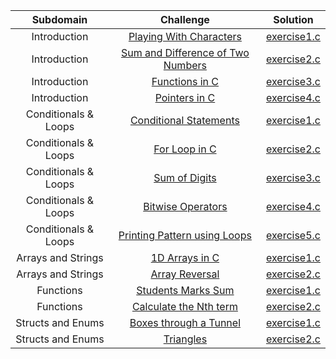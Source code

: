 
| Subdomain            | Challenge                                                                                    | Solution                                                                                                                          |
|:--------------------:|:--------------------------------------------------------------------------------------------:|:---------------------------------------------------------------------------------------------------------------------------------:|
| Introduction         | [Playing With Characters](https://www.hackerrank.com/challenges/playing-with-characters)     | [exercise1.c](https://github.com/mukeshmithrakumar/HackerRankSolutions/blob/master/C/1.%20Introduction/exercise1.c)               |
| Introduction         | [Sum and Difference of Two Numbers](https://www.hackerrank.com/challenges/sum-numbers-c)     | [exercise2.c](https://github.com/mukeshmithrakumar/HackerRankSolutions/blob/master/C/1.%20Introduction/exercise2.c)               |
| Introduction         | [Functions in C](https://www.hackerrank.com/challenges/functions-in-c)                       | [exercise3.c](https://github.com/mukeshmithrakumar/HackerRankSolutions/blob/master/C/1.%20Introduction/exercise3.c)               |
| Introduction         | [Pointers in C](https://www.hackerrank.com/challenges/pointer-in-c)                          | [exercise4.c](https://github.com/mukeshmithrakumar/HackerRankSolutions/blob/master/C/1.%20Introduction/exercise4.c)               |
| Conditionals & Loops | [Conditional Statements](https://www.hackerrank.com/challenges/conditional-statements-in-c)  | [exercise1.c](https://github.com/mukeshmithrakumar/HackerRankSolutions/blob/master/C/2.%20Conditionals%20and%20Loops/exercise1.c) |
| Conditionals & Loops | [For Loop in C](https://www.hackerrank.com/challenges/for-loop-in-c)                         | [exercise2.c](https://github.com/mukeshmithrakumar/HackerRankSolutions/blob/master/C/2.%20Conditionals%20and%20Loops/exercise2.c) |
| Conditionals & Loops | [Sum of Digits](https://www.hackerrank.com/challenges/sum-of-digits-of-a-five-digit-number)  | [exercise3.c](https://github.com/mukeshmithrakumar/HackerRankSolutions/blob/master/C/2.%20Conditionals%20and%20Loops/exercise3.c) |
| Conditionals & Loops | [Bitwise Operators](https://www.hackerrank.com/challenges/bitwise-operators-in-c)            | [exercise4.c](https://github.com/mukeshmithrakumar/HackerRankSolutions/blob/master/C/2.%20Conditionals%20and%20Loops/exercise4.c) |
| Conditionals & Loops | [Printing Pattern using Loops](https://www.hackerrank.com/challenges/printing-pattern-2)     | [exercise5.c](https://github.com/mukeshmithrakumar/HackerRankSolutions/blob/master/C/2.%20Conditionals%20and%20Loops/exercise5.c) |
| Arrays and Strings   | [1D Arrays in C](https://www.hackerrank.com/challenges/1d-arrays-in-c)                       | [exercise1.c](https://github.com/mukeshmithrakumar/HackerRankSolutions/blob/master/C/3.%20Arrays%20and%20Strings/exercise1.c)     |
| Arrays and Strings   | [Array Reversal](https://www.hackerrank.com/challenges/reverse-array-c)                      | [exercise2.c](https://github.com/mukeshmithrakumar/HackerRankSolutions/blob/master/C/3.%20Arrays%20and%20Strings/exercise2.c)     |
| Functions            | [Students Marks Sum](https://www.hackerrank.com/challenges/students-marks-sum)               | [exercise1.c](https://github.com/mukeshmithrakumar/HackerRankSolutions/blob/master/C/4.%20Functions/exercise1.c)                  |
| Functions            | [Calculate the Nth term](https://www.hackerrank.com/challenges/recursion-in-c)               | [exercise2.c](https://github.com/mukeshmithrakumar/HackerRankSolutions/blob/master/C/4.%20Functions/exercise2.c)                  |
| Structs and Enums    | [Boxes through a Tunnel](https://www.hackerrank.com/challenges/too-high-boxes)               | [exercise1.c](https://github.com/mukeshmithrakumar/HackerRankSolutions/blob/master/C/5.%20Structs%20and%20Enums/exercise1.c)      |
| Structs and Enums    | [Triangles](https://www.hackerrank.com/challenges/small-triangles-large-triangles)           | [exercise2.c](https://github.com/mukeshmithrakumar/HackerRankSolutions/blob/master/C/5.%20Structs%20and%20Enums/exercise2.c)      |
